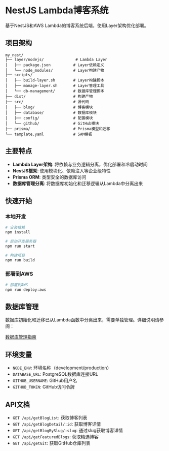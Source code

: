 # NestJS Lambda博客系统

基于NestJS和AWS Lambda的博客系统后端，使用Layer架构优化部署。

## 项目架构

```
my_nest/
├── layer/nodejs/              # Lambda Layer
│   ├── package.json          # Layer依赖定义
│   └── node_modules/         # Layer构建产物
├── scripts/
│   ├── build-layer.sh        # Layer构建脚本
│   ├── manage-layer.sh       # Layer管理工具
│   └── db-management/        # 数据库管理脚本
├── dist/                     # 构建产物
├── src/                      # 源代码
│   ├── blog/                 # 博客模块
│   ├── database/             # 数据库模块
│   ├── config/               # 配置模块
│   └── github/               # GitHub模块
├── prisma/                   # Prisma模型和迁移
└── template.yaml             # SAM模板
```

## 主要特点

- **Lambda Layer架构**: 将依赖与业务逻辑分离，优化部署和冷启动时间
- **NestJS框架**: 使用模块化、依赖注入等企业级特性
- **Prisma ORM**: 类型安全的数据库访问
- **数据库管理分离**: 将数据库初始化和迁移逻辑从Lambda中分离出来

## 快速开始

### 本地开发

```bash
# 安装依赖
npm install

# 启动开发服务器
npm run start

# 构建项目
npm run build
```

### 部署到AWS

```bash
# 部署到AWS
npm run deploy:aws
```

## 数据库管理

数据库初始化和迁移已从Lambda函数中分离出来，需要单独管理。详细说明请参阅：

[数据库管理指南](scripts/db-management/README.md)

## 环境变量

- `NODE_ENV`: 环境名称（development/production）
- `DATABASE_URL`: PostgreSQL数据库连接URL
- `GITHUB_USERNAME`: GitHub用户名
- `GITHUB_TOKEN`: GitHub访问令牌

## API文档

- `GET /api/getBlogList`: 获取博客列表
- `GET /api/getBlogDetail/:id`: 获取博客详情
- `GET /api/getBlogBySlug/:slug`: 通过slug获取博客详情
- `GET /api/getFeaturedBlogs`: 获取精选博客
- `GET /api/getGit`: 获取GitHub仓库列表 